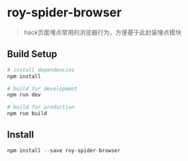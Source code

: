 # roy-spider-browser

> hack页面埋点常用的浏览器行为，方便基于此封装埋点模块

## Build Setup

``` bash
# install dependencies
npm install

# build for development
npm run dev

# build for production
npm run build
```

## Install

```javascript
npm install --save roy-spider-browser
```
